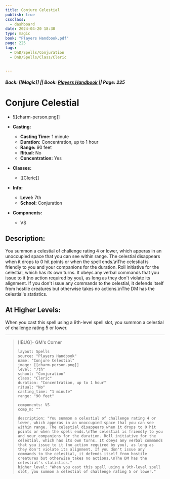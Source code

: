 ```yaml
---
title: Conjure Celestial
publish: true
cssclass:
  - dashboard
date: 2024-04-20 18:30
type: magic
book: "Players Handbook.pdf"
page: 225
tags:
  - DnD/Spells/Conjuration
  - DnD/Spells/Class/Cleric


---
```


##### Back: [[Magic]] || Book: [Players Handbook](https://drive.google.com/drive/folders/1O5bhpYizcIT5xxAoLOuzCRht_PVS7VSG?usp=sharing) || Page: 225

# Conjure Celestial
- ![[charm-person.png]]
- **Casting:**
    - **Casting Time:** 1 minute
    - **Duration:** Concentration, up to 1 hour
    - **Range:** 90 feet
    - **Ritual:** No
    - **Concentration:** Yes
- **Classes:**
    - [[Cleric]]

- **Info:**
    - **Level:** 7th
    - **School:** Conjuration
- **Components:**
    - VS


## Description:
You summon a celestial of challenge rating 4 or lower, which apperas in an unoccupied space that you can see within range. The celestial disappears when it drops to 0 hit points or when the spell ends.\nThe celestial is friendly to you and your companions for the duration. Roll initiative for the celestial, which has its own turns. It obeys any verbal commands that you issue to it (no action required by you), as long as they don't violate its alignment. If you don't issue any commands to the celestial, it defends itself from hostile creatures but otherwise takes no actions.\nThe DM has the celestial's statistics.

## At Higher Levels:
When you cast this spell using a 9th-level spell slot, you summon a celestial of challenge rating 5 or lower.

---

> [!BUG]- GM's Corner
>
> ```statblock
> layout: Spells
> source: "Players Handbook"
> name: "Conjure Celestial"
> image: [[charm-person.png]]
> level: "7th"
> school: "Conjuration"
> class: "Cleric"
> duration: "Concentration, up to 1 hour"
> ritual: "No"
> casting_time: "1 minute"
> range: "90 feet"
>
> components: VS
> comp_m: ""
>
> description: "You summon a celestial of challenge rating 4 or lower, which apperas in an unoccupied space that you can see within range. The celestial disappears when it drops to 0 hit points or when the spell ends.\nThe celestial is friendly to you and your companions for the duration. Roll initiative for the celestial, which has its own turns. It obeys any verbal commands that you issue to it (no action required by you), as long as they don't violate its alignment. If you don't issue any commands to the celestial, it defends itself from hostile creatures but otherwise takes no actions.\nThe DM has the celestial's statistics."
> higher_level: "When you cast this spell using a 9th-level spell slot, you summon a celestial of challenge rating 5 or lower."
> ```

